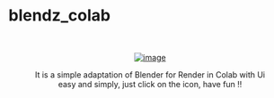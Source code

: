 # blendz_colab

<br>

<p align="center">
  <a href="https://studiolab.sagemaker.aws/import/github/wilzamguerrero/blendz_colab/blob/main/BLNDZ.ipynb?theme=dark">
  <img src="https://github.com/wilzamguerrero/blendz_colab/blob/main/Custom/blender_icon.png" alt="image">
</a></p>

<div align="center">It is a simple adaptation of Blender for Render in Colab with Ui</div>
<div align="center">easy and simply, just click on the icon, have fun !!</div>

<br>
<br>


